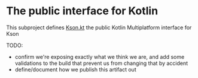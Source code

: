 # The public interface for Kotlin

This subproject defines [Kson.kt](src/commonMain/kotlin/org/kson/Kson.kt) the public Kotlin Multiplatform interface for Kson

TODO:
- confirm we're exposing exactly what we think we are, and add some validations to the build that prevent us from changing that by accident
- define/document how we publish this artifact out 
